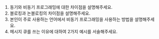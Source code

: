 1. 동기와 비동기 프로그래밍에 대한 차이점을 설명해주세요.
2. 블로킹과 논블로킹의 차이점을 설명해주세요.
3. 본인이 주로 사용하는 언어에서 비동기 프로그래밍을 사용하는 방법을 설명해주세요.
4. 메시지 큐를 쓰는 이유에 대하여 2가지 예시를 서술해주세요.
